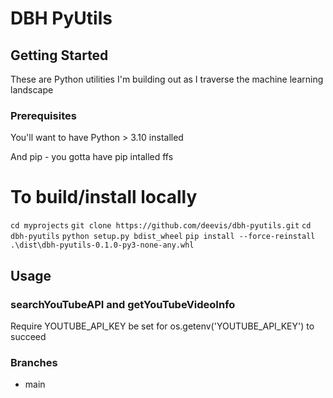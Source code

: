 # DBH PyUtils

## Getting Started

These are Python utilities I'm building out as I traverse the machine learning landscape


### Prerequisites

You'll want to have Python > 3.10 installed

And pip - you gotta have pip intalled ffs


# To build/install locally

`cd myprojects`
`git clone https://github.com/deevis/dbh-pyutils.git`
`cd dbh-pyutils`
`python setup.py bdist_wheel`
`pip install --force-reinstall .\dist\dbh-pyutils-0.1.0-py3-none-any.whl`


## Usage

### searchYouTubeAPI and getYouTubeVideoInfo
Require YOUTUBE_API_KEY be set for os.getenv('YOUTUBE_API_KEY') to succeed

### Branches

* main

